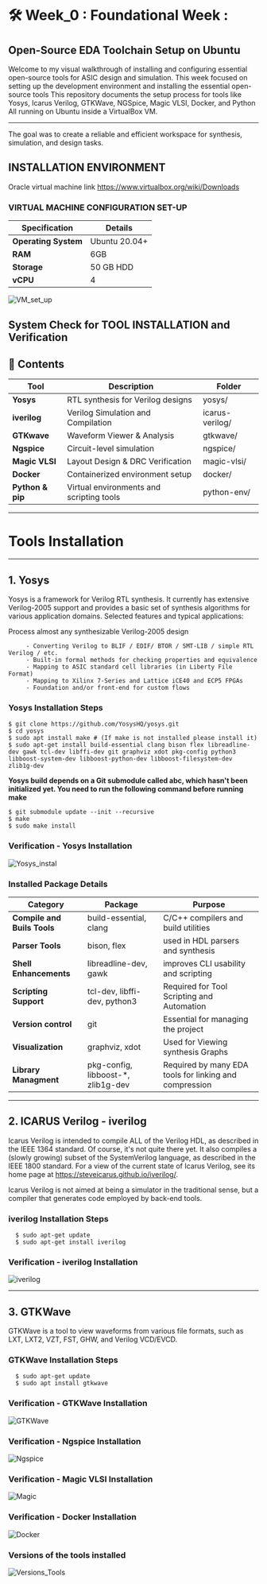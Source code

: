 # 🛠️ Week_0 : Foundational Week : 
## Open-Source EDA Toolchain Setup on Ubuntu

Welcome to my visual walkthrough of installing and configuring essential open-source tools for ASIC design and simulation.
This week focused on setting up the development environment and installing the essential open-source tools
This repository documents the setup process for tools like Yosys, Icarus Verilog, GTKWave, NGSpice, Magic VLSI, Docker, and Python
All running on Ubuntu inside a VirtualBox VM.
________________________________________

The goal was to create a reliable and efficient workspace for synthesis, simulation, and design tasks.

## INSTALLATION ENVIRONMENT

Oracle virtual machine link https://www.virtualbox.org/wiki/Downloads

### VIRTUAL MACHINE CONFIGURATION SET-UP

| Specification | Details|
|---------------|----------------|
| **Operating System**| Ubuntu 20.04+ |
| **RAM**| 6GB |
| **Storage**| 50 GB HDD |
| **vCPU**| 4|

![VM_set_up](https://github.com/poonamkasturi/RTLtoGDS_RISC_V_VSD_IITGN/blob/main/main/week_0/assets/VM%20set_up.png)


## System Check for TOOL INSTALLATION and Verification

## 📂 Contents

| Tool | Description|Folder |
|------|------------------|--------|
| **Yosys**| RTL synthesis for Verilog designs | yosys/ |
| **iverilog**| Verilog Simulation and Compilation | icarus-verilog/ |
| **GTKwave**| Waveform Viewer & Analysis | gtkwave/ |
| **Ngspice**| Circuit-level simulation | ngspice/ |
| **Magic VLSI**| Layout Design & DRC Verification | magic-vlsi/ |
| **Docker**| Containerized environment setup | docker/ |
| **Python & pip**| Virtual environments and scripting tools | python-env/ |

------------------------------------------------------------------------------------

# Tools Installation
********************************
## 1. Yosys 
Yosys is a framework for Verilog RTL synthesis. It currently has extensive Verilog-2005 support and provides a basic set of synthesis algorithms for various application domains. Selected features and typical applications:

   Process almost any synthesizable Verilog-2005 design
   
         - Converting Verilog to BLIF / EDIF/ BTOR / SMT-LIB / simple RTL Verilog / etc.
         - Built-in formal methods for checking properties and equivalence
         - Mapping to ASIC standard cell libraries (in Liberty File Format)
         - Mapping to Xilinx 7-Series and Lattice iCE40 and ECP5 FPGAs
         - Foundation and/or front-end for custom flows
    
### Yosys Installation Steps
    $ git clone https://github.com/YosysHQ/yosys.git
    $ cd yosys
    $ sudo apt install make # (If make is not installed please install it) 
    $ sudo apt-get install build-essential clang bison flex libreadline-dev gawk tcl-dev libffi-dev git graphviz xdot pkg-config python3 libboost-system-dev libboost-python-dev libboost-filesystem-dev zlib1g-dev
**Yosys build depends on a Git submodule called abc, which hasn't been initialized yet. You need to run the following command before running make**

    $ git submodule update --init --recursive
    $ make 
    $ sudo make install

### Verification - Yosys Installation 
![Yosys_instal](https://github.com/poonamkasturi/RTLtoGDS_RISC_V_VSD_IITGN/blob/main/main/week_0/assets/Yosys_installation.png)

### Installed Package Details
| Category | Package|Purpose |
|------|------------------|--------|
| **Compile and Buils Tools**| build-essential, clang |C/C++ compilers and build utilities |
| **Parser Tools**| bison, flex |used in HDL parsers and synthesis |
| **Shell Enhancements**| libreadline-dev, gawk |improves CLI usability and scripting |
| **Scripting Support**| tcl-dev, libffi-dev, python3 |Required for Tool Scripting and Automation|
| **Version control**| git |Essential for managing the project |
| **Visualization**| graphviz, xdot |Used for Viewing synthesis Graphs |
| **Library Managment**| pkg-config, libboost-*, zlib1g-dev |Required by many EDA tools for linking and compression |

____________________________________________________________________________________________________________

## 2. ICARUS Verilog - iverilog
Icarus Verilog is intended to compile ALL of the Verilog HDL, as described in the IEEE 1364 standard. Of course, it's not quite there yet. It also compiles a (slowly growing) subset of the SystemVerilog language, as described in the IEEE 1800 standard. For a view of the current state of Icarus Verilog, see its home page at https://steveicarus.github.io/iverilog/.

Icarus Verilog is not aimed at being a simulator in the traditional sense, but a compiler that generates code employed by back-end tools.
### iverilog Installation Steps

      $ sudo apt-get update
      $ sudo apt-get install iverilog 
   
### Verification - iverilog Installation 
![iverilog](https://github.com/poonamkasturi/RTLtoGDS_RISC_V_VSD_IITGN/blob/main/main/week_0/assets/iverilog_1.png)

________________________________________________________________________________________________________________________

## 3. GTKWave 
GTKWave is a tool to view waveforms from various file formats, such as LXT, LXT2, VZT, FST, GHW, and Verilog VCD/EVCD. 
### GTKWave Installation Steps
      $ sudo apt-get update 
      $ sudo apt install gtkwave

### Verification - GTKWave Installation 
![GTKWave](https://github.com/poonamkasturi/RTLtoGDS_RISC_V_VSD_IITGN/blob/main/main/week_0/assets/GTKWave.png)

### Verification - Ngspice Installation 
![Ngspice](https://github.com/poonamkasturi/RTLtoGDS_RISC_V_VSD_IITGN/blob/main/main/week_0/assets/ngspice.png)

### Verification - Magic VLSI Installation 
![Magic](https://github.com/poonamkasturi/RTLtoGDS_RISC_V_VSD_IITGN/blob/main/main/week_0/assets/magic.png)

### Verification - Docker Installation 
![Docker](https://github.com/poonamkasturi/RTLtoGDS_RISC_V_VSD_IITGN/blob/main/main/week_0/assets/Docker.png)

### Versions of the tools installed
![Versions_Tools](https://github.com/poonamkasturi/RTLtoGDS_RISC_V_VSD_IITGN/blob/main/main/week_0/assets/versions.png)
